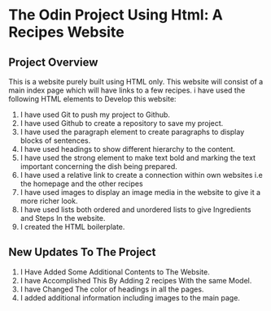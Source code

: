 #  The Odin Project Using Html: A Recipes Website
## Project Overview
This is a website purely built using HTML only. 
This website will consist of a main index page which will have links to a few recipes.
i have used the following HTML elements to Develop this website:
1. I have used Git to push my project to Github. 
2. I have used Github to create a repository to save my project.
3. I have used the paragraph element  to create paragraphs to display blocks of sentences.
4. I have used headings to show different hierarchy to the content.
5. I have used the strong element  to make text bold and marking the text important concerning the dish being prepared.
6. I have used a relative link to create a connection within own websites i.e the homepage and the other recipes
7. I have used images to display an image media in the website to give it a more richer look.
8. I have used lists both ordered and unordered lists to give Ingredients and Steps In the website.
9. I created the HTML boilerplate. 

## New Updates To The Project
1. I Have Added Some Additional Contents to The Website.
2. I have Accomplished This By Adding 2 recipes With the same Model.
3. I have Changed The color of headings in all the pages.
4. I added additional information including images to the main page.


